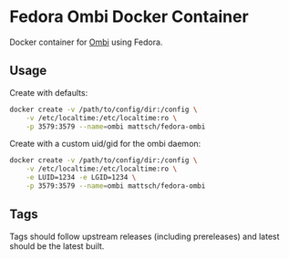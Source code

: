 # Fedora Ombi Docker Container

Docker container for [Ombi](https://www.ombi.io/) using Fedora.

## Usage

Create with defaults:

```bash
docker create -v /path/to/config/dir:/config \
    -v /etc/localtime:/etc/localtime:ro \
    -p 3579:3579 --name=ombi mattsch/fedora-ombi
```

Create with a custom uid/gid for the ombi daemon:

```bash
docker create -v /path/to/config/dir:/config \
    -v /etc/localtime:/etc/localtime:ro \
    -e LUID=1234 -e LGID=1234 \
    -p 3579:3579 --name=ombi mattsch/fedora-ombi
```

## Tags

Tags should follow upstream releases (including prereleases) and latest should
be the latest built.
